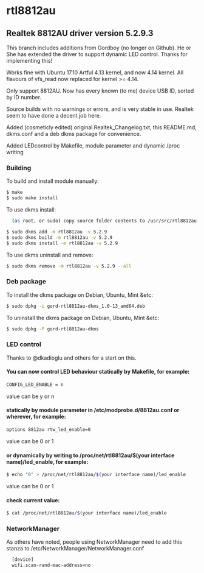 # rtl8812au

## Realtek 8812AU driver version 5.2.9.3

This branch includes additions from Gordboy (no longer on Github). He or She has extended the driver to support dynamic LED control. Thanks for implementing this! 

Works fine with Ubuntu 17.10 Artful 4.13 kernel, and now 4.14 kernel.
All flavours of vfs_read now replaced for kernel >= 4.14.

Only support 8812AU. Now has every known (to me) device USB ID, sorted by ID number.

Source builds with no warnings or errors, and is very stable in use.
Realtek seem to have done a decent job here.

Added (cosmeticly edited) original Realtek_Changelog.txt, this README.md, dkms.conf and a deb dkms package for convenience.

Added LEDcontrol by Makefile, module parameter and dynamic /proc writing

### Building

To build and install module manually:
```sh
$ make
$ sudo make install
```

To use dkms install:

```sh
  (as root, or sudo) copy source folder contents to /usr/src/rtl8812au-5.2.9
```

```sh
$ sudo dkms add -m rtl8812au -v 5.2.9
$ sudo dkms build -m rtl8812au -v 5.2.9
$ sudo dkms install -m rtl8812au -v 5.2.9 
```

To use dkms uninstall and remove:

```sh
$ sudo dkms remove -m rtl8812au -v 5.2.9 --all
```

### Deb package

To install the dkms package on Debian, Ubuntu, Mint &etc:

```sh
$ sudo dpkg -i gord-rtl8812au-dkms_1.0-13_amd64.deb
```

To uninstall the dkms package on Debian, Ubuntu, Mint &etc:

```sh
$ sudo dpkg -P gord-rtl8812au-dkms
```

### LED control 
 
Thanks to @dkadioglu and others for a start on this. 
 
#### You can now control LED behaviour statically by Makefile, for example: 
 
```sh 
CONFIG_LED_ENABLE = n 
``` 
value can be y or n 
 
#### statically by module parameter in /etc/modprobe.d/8812au.conf or wherever, for example: 
 
```sh 
options 8812au rtw_led_enable=0 
``` 
value can be 0 or 1 
 
#### or dynamically by writing to /proc/net/rtl8812au/$(your interface name)/led_enable, for example: 
 
```sh 
$ echo "0" > /proc/net/rtl8812au/$(your interface name)/led_enable 
``` 
value can be 0 or 1 
 
#### check current value: 
 
```sh 
$ cat /proc/net/rtl8812au/$(your interface name)/led_enable 
``` 

### NetworkManager

As others have noted, people using NetworkManager need to add this stanza to /etc/NetworkManager/NetworkManager.conf

```sh
  [device]
  wifi.scan-rand-mac-address=no
```
